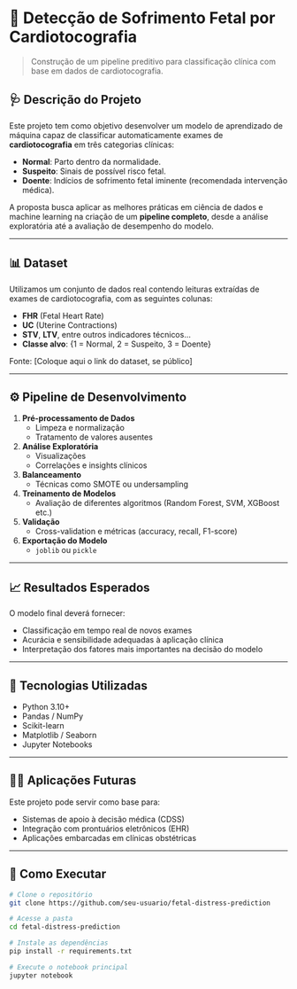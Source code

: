 # 🧠 Detecção de Sofrimento Fetal por Cardiotocografia

> Construção de um pipeline preditivo para classificação clínica com base em dados de cardiotocografia.

## 🩺 Descrição do Projeto

Este projeto tem como objetivo desenvolver um modelo de aprendizado de máquina capaz de classificar automaticamente exames de **cardiotocografia** em três categorias clínicas:

- **Normal**: Parto dentro da normalidade.
- **Suspeito**: Sinais de possível risco fetal.
- **Doente**: Indícios de sofrimento fetal iminente (recomendada intervenção médica).

A proposta busca aplicar as melhores práticas em ciência de dados e machine learning na criação de um **pipeline completo**, desde a análise exploratória até a avaliação de desempenho do modelo.

---

## 📊 Dataset

Utilizamos um conjunto de dados real contendo leituras extraídas de exames de cardiotocografia, com as seguintes colunas:

- **FHR** (Fetal Heart Rate)
- **UC** (Uterine Contractions)
- **STV**, **LTV**, entre outros indicadores técnicos...
- **Classe alvo**: {1 = Normal, 2 = Suspeito, 3 = Doente}

Fonte: [Coloque aqui o link do dataset, se público]

---

## ⚙️ Pipeline de Desenvolvimento

1. **Pré-processamento de Dados**
   - Limpeza e normalização
   - Tratamento de valores ausentes
2. **Análise Exploratória**
   - Visualizações
   - Correlações e insights clínicos
3. **Balanceamento**
   - Técnicas como SMOTE ou undersampling
4. **Treinamento de Modelos**
   - Avaliação de diferentes algoritmos (Random Forest, SVM, XGBoost etc.)
5. **Validação**
   - Cross-validation e métricas (accuracy, recall, F1-score)
6. **Exportação do Modelo**
   - `joblib` ou `pickle`

---

## 📈 Resultados Esperados

O modelo final deverá fornecer:
- Classificação em tempo real de novos exames
- Acurácia e sensibilidade adequadas à aplicação clínica
- Interpretação dos fatores mais importantes na decisão do modelo

---

## 🧰 Tecnologias Utilizadas

- Python 3.10+
- Pandas / NumPy
- Scikit-learn
- Matplotlib / Seaborn
- Jupyter Notebooks

---

## 👩‍⚕️ Aplicações Futuras

Este projeto pode servir como base para:
- Sistemas de apoio à decisão médica (CDSS)
- Integração com prontuários eletrônicos (EHR)
- Aplicações embarcadas em clínicas obstétricas

---

## 🚀 Como Executar

```bash
# Clone o repositório
git clone https://github.com/seu-usuario/fetal-distress-prediction

# Acesse a pasta
cd fetal-distress-prediction

# Instale as dependências
pip install -r requirements.txt

# Execute o notebook principal
jupyter notebook

